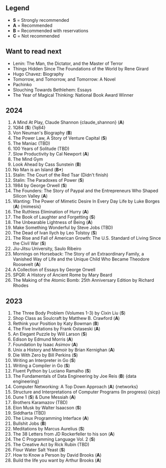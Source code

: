 ## Legend
<!-- Tiers of preference from S, A, B, and C -->
- **S** = Strongly recommended
- **A** = Recommended
- **B** = Recommended with reservations
- **C** = Not recommended

## Want to read next
- Lenin: The Man, the Dictator, and the Master of Terror
- Things Hidden Since The Foundations of the World by Rene Girard
- Hugo Chavez: Biography
- Tomorrow, and Tomorrow, and Tomorrow: A Novel
- Pachinko 
- Slouching Towards Bethlehem: Essays 
- The Year of Magical Thinking: National Book Award Winner

## 2024
1. A Mind At Play, Claude Shannon {claude_shannon} (**A**)
2. 1Q84 (**S**) {1q84}
3. Von Neuman's Biography (**B**)
4. The Power Law, A Story of Venture Capital (**S**)
5. The Maniac (TBD)
6. 100 Years of Solitude (TBD)
7. Slow Productivity by Cal Newport (**A**)
8. The Mind Gym 
9. Look Ahead by Cass Sunstein (**B**)
10. No Man is an Island (**B+**)
11. Stalin: The Court of the Red Tsar (Didn't finish)
12. Stalin: The Paradoxes of Power (**S**)
12. 1984 by George Orwell (**S**)
13. The Founders: The Story of Paypal and the Entrepreneurs Who Shaped Silicon Valley (**A**)
14. Wanting: The Power of Mimetic Desire In Every Day Life by Luke Borges (**A**) {mimesis}
15. The Ruthless Elimination of Hurry (**A**)
16. The Book of Laughter and Forgetting (**S**)
17. The Unbearable Lightness of Being (**A**) 
18. Make Something Wonderful by Steve Jobs (TBD)
19. The Dead of Ivan Ilych by Leo Tolstoy (**S**)
20. The Rise and Fall of American Growth: The U.S. Standard of Living Since the Civil War (**S**)
21. Jiu-Jitsu University, Saulo Ribeiro
22. Mornings on Horseback: The Story of an Extraordinary Family, a Vanished Way of Life and the Unique Child Who Became Theodore Roosevelt (**A**)
23. A Collection of Essays by George Orwell
24. SPQR: A History of Ancient Rome by Mary Beard
25. The Making of the Atomic Bomb: 25th Anniversary Edition by  Richard Rhodes

## 2023
1. The Three Body Problem (Volumes 1-3) by Cixin Liu (**S**)
2. Shop Class as Soulcraft by Matthew B. Crawford (**A**)
3. Rethink your Position by Katy Bowman (**B**)
4. The Five Invitations by Frank Ostaseski (**A**)
5. An Elegant Puzzle by Will Larson (**S**)
6. Edison by Edmund Morris (**A**)
7. Foundation by Isaac Asimov (**A**)
8. Unix a History and Memoir by Brian Kernighan (**A**)
9. Die With Zero by Bill Perkins (**S**)
10. Writing an Interpreter in Go (**S**)
11. Writing a Compiler in Go (**S**)
12. Fluent Python by Luciano Ramalho (**S**)
13. The Fundamentals of Data Engineering by Joe Reis (**B**) {data engineering}
14. Computer Networking: A Top Down Approach (**A**) {networks}
15. Structure and Interpretations of Computer Programs (In progress) {sicp}
16. Dune 1 (**S**) & Dune Messiah (**A**)
17. Brothers Karamazov (TBD)
18. Elon Musk by Walter Isaacson (**S**)
19. Siddharta (TBD)
20. The Linux Programming Interface (**A**)
21. Bullshit Jobs (**B**)
22. Meditations by Marcus Aurelius (**S**)
23. The 38 Letters from JD Rockerfeller to his son (**A**)
24. The C Programming Language Vol. 2 (**S**)
25. The Creative Act by Rick Rubin (TBD)
26. Flour Water Salt Yeast (**S**)
27. How to Know a Person by David Brooks (**A**)
28. Build the life you want by Arthur Brooks (**A**)
